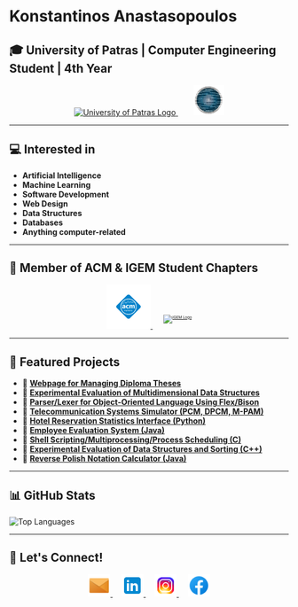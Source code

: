 # Konstantinos Anastasopoulos

## 🎓 **University of Patras | Computer Engineering Student | 4th Year**  

<p align="center">
  <a href="https://www.upatras.gr/en/" target="_blank">
    <img src="https://raw.githubusercontent.com/EgwDean/assets/main/logos/upatras.png" height="50" alt="University of Patras Logo">
  </a>
  &nbsp;&nbsp;&nbsp;&nbsp;&nbsp;&nbsp;
  <a href="https://www.ceid.upatras.gr/en/home/" target="_blank">
    <img src="https://raw.githubusercontent.com/EgwDean/assets/main/logos/ceid.png" height="55" alt="CEID Logo">
  </a>
</p>

---

## 💻 Interested in  
- **Artificial Intelligence**
- **Machine Learning**
- **Software Development**
- **Web Design**
- **Data Structures**
- **Databases**
- **Anything computer-related**  

---

## 🚀 Member of **ACM** & **IGEM** Student Chapters  

<p align="center">
  <a href="https://acmupatras.acm.org/" target="_blank">
    <img src="https://raw.githubusercontent.com/EgwDean/assets/main/logos/acm.png" width="80" alt="ACM Logo">
  </a>
  &nbsp;&nbsp;&nbsp;&nbsp;
  <a href="https://igem.org/" target="_blank">
    <sup><sup><sup><sup><img src="[https://raw.githubusercontent.com/EgwDean/assets/main/logos/igem.png](https://raw.githubusercontent.com/EgwDean/assets/blob/main/logos/IGEM%20%CE%BA%CF%85%CE%BA%CE%BB%CE%B9%CE%BA%CF%8C.png)" width="60" alt="IGEM Logo"></sup></sup></sup></sup>
  </a>
</p> 

---

## 🌟 Featured Projects  

- 🔹 **[Webpage for Managing Diploma Theses](https://github.com/EgwDean/Web-Project-24-25)**  
- 🔹 **[Experimental Evaluation of Multidimensional Data Structures](https://github.com/F1l14/MDS)**  
- 🔹 **[Parser/Lexer for Object-Oriented Language Using Flex/Bison](https://github.com/EgwDean/Flex-Bison-Project-23-24)**  
- 🔹 **[Telecommunication Systems Simulator (PCM, DPCM, M-PAM)](https://github.com/EgwDean/Digital-Telecommunications-Project-24-25)**  
- 🔹 **[Hotel Reservation Statistics Interface (Python)](https://github.com/EgwDean/Python-DB-Project-23-24)**  
- 🔹 **[Employee Evaluation System (Java)](https://github.com/EgwDean/Databases-Project-23-24)**  
- 🔹 **[Shell Scripting/Multiprocessing/Process Scheduling (C)](https://github.com/EgwDean/OS-Project-23-24)**  
- 🔹 **[Experimental Evaluation of Data Structures and Sorting (C++)](https://github.com/vasiliskoutroumpelas/DS-Project-23)**  
- 🔹 **[Reverse Polish Notation Calculator (Java)](https://github.com/EgwDean/RPN-Calculator-21-22)**  

---

## 📊 GitHub Stats  

![Top Languages](https://github-readme-stats.vercel.app/api/top-langs/?username=EgwDean&layout=compact&theme=github_dark)  

---

## 🤝 Let's Connect!  

<p align="center">
  <a href="mailto:k.matsaniaou2003@gmail.com" target="_blank">
    <img src="https://raw.githubusercontent.com/EgwDean/assets/main/logos/email.png" height="40" alt="Email">
  </a>
  &nbsp;&nbsp;&nbsp;
  <a href="https://www.linkedin.com/in/%CE%BA%CF%89%CE%BD%CF%83%CF%84%CE%B1%CE%BD%CF%84%CE%AF%CE%BD%CE%BF%CF%82-%CE%B1%CE%BD%CE%B1%CF%83%CF%84%CE%B1%CF%83%CF%8C%CF%80%CE%BF%CF%85%CE%BB%CE%BF%CF%82-979770151/" target="_blank">
    <img src="https://raw.githubusercontent.com/EgwDean/assets/main/logos/linkedin.png" height="40" alt="LinkedIn">
  </a>
  &nbsp;&nbsp;&nbsp;
  <a href="https://www.instagram.com/egwdean/" target="_blank">
    <img src="https://raw.githubusercontent.com/EgwDean/assets/main/logos/instagram.png" height="40" alt="Instagram">
  </a>
  &nbsp;&nbsp;&nbsp;
  <a href="https://www.facebook.com/egwdean/" target="_blank">
    <img src="https://raw.githubusercontent.com/EgwDean/assets/main/logos/facebook.png" height="40" alt="Facebook">
  </a>
</p>
